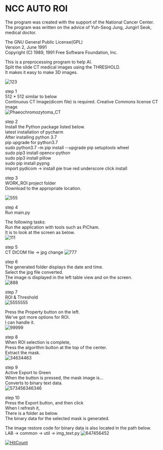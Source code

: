 
# NCC AUTO ROI     
The program was created with the support of the National Cancer Center.     
The program was written on the advice of Yuh-Seog Jung, Jungirl Seok, medical doctor.     

The GNU General Public License(GPL)     
Version 2, June 1991     
Copyright (C) 1989, 1991 Free Software Foundation, Inc.

This is a preprocessing program to help AI.     
Split the slide CT medical images using the THRESHOLD.     
It makes it easy to make 3D images.     

![123](https://user-images.githubusercontent.com/19296155/106537490-c6580600-653d-11eb-8216-f28bf8baa4b3.png)     

step 1     
512 * 512 similar to below     
Continuous CT Image(dicom file) is required.    Creative Commons license CT image    
![Phaeochromozytoma_CT](https://user-images.githubusercontent.com/19296155/106423123-28176200-64a3-11eb-8b92-396efc1ded24.jpg)

step 2    
Install the Python package listed below.     
latest installation of pycharm     
After installing python 3.7     
pip upgrade for python3.7     
sudo python3.7 -m pip install --upgrade pip setuptools wheel     
sudo pip3 install opencv-python     
sudo pip3 install pillow     
sudo pip install pypng     
import pydicom -> install pie true red underscore click install     

step 3     
WORK_ROI project folder     
Download to the appropriate location.     

![555](https://user-images.githubusercontent.com/19296155/106425611-74fd3780-64a7-11eb-91e7-7fd586965295.png) 

step 4     
Run main.py

The following tasks:    
Run the application with tools such as PiCham.     
It is to look at the screen as below.     
![111](https://user-images.githubusercontent.com/19296155/106424051-e4bdf300-64a4-11eb-8a1f-6ce15a636a6c.png)   

step 5     
CT DICOM file -> jpg change
![777](https://user-images.githubusercontent.com/19296155/106426809-97905000-64a9-11eb-926c-1f794589c34d.png)

step 6     
The generated folder displays the date and time.     
Select the jpg file converted.     
The image is displayed in the left table view and on the screen.     
![888](https://user-images.githubusercontent.com/19296155/106428474-62d1c800-64ac-11eb-872d-41312901e93d.png)

step 7     
ROI & Threshold     
![5555555](https://user-images.githubusercontent.com/19296155/106532803-39f51580-6534-11eb-9b55-34c795cca4b3.png)   

Press the Property button on the left.     
We've got more options for ROI.     
I can handle it.    
![99999](https://user-images.githubusercontent.com/19296155/106533067-c43d7980-6534-11eb-8c48-5a9c599dfb98.png)

step 8     
When ROI selection is complete,     
Press the algorithm button at the top of the center.     
Extract the mask.     
![34634463](https://user-images.githubusercontent.com/19296155/106534033-8b9e9f80-6536-11eb-96d5-5d0d03112308.png)     

step 9     
Active Export to Green     
When the button is pressed, the mask image is...      
Converts to binary text data.     
![573456346346](https://user-images.githubusercontent.com/19296155/106535359-6c554180-6539-11eb-82c3-a9a80ac8e5d1.png)

step 10     
Press the Export button, and then click     
When I refresh it,     
There is a folder as below.     
The binary data for the selected mask is generated.     

The image restore code for binary data is also located in the path below.     
LAB -> common -> util -> img_text.py
![647456452](https://user-images.githubusercontent.com/19296155/106534896-614de180-6538-11eb-9209-25576d49132b.png)     

[![HitCount](http://hits.dwyl.com/sungminYoon/NCC.svg)](http://hits.dwyl.com/sungminYoon/NCC)






